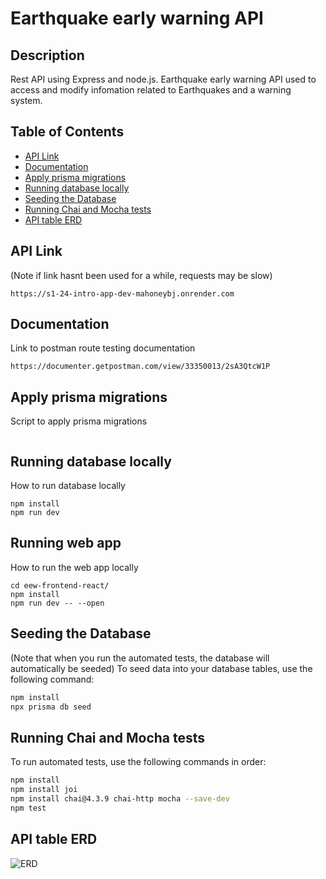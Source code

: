 # Earthquake early warning API

## Description
Rest API using Express and node.js. Earthquake early warning API used to access and modify infomation related to Earthquakes and a warning system.

## Table of Contents
- [API Link](#api-link)
- [Documentation](#documentation)
- [Apply prisma migrations](#apply-prisma-migrations)
- [Running database locally](#running-database-locally)
- [Seeding the Database](#seeding-the-database)
- [Running Chai and Mocha tests](#running-chai-and-mocha-tests)
- [API table ERD](#api-table-erd)

## API Link
(Note if link hasnt been used for a while, requests may be slow)
```
https://s1-24-intro-app-dev-mahoneybj.onrender.com
```

## Documentation
Link to postman route testing documentation
```
https://documenter.getpostman.com/view/33350013/2sA3QtcW1P
```
## Apply prisma migrations
Script to apply prisma migrations
```

```

## Running database locally
How to run database locally
```
npm install
npm run dev
```

## Running web app
How to run the web app locally
```
cd eew-frontend-react/
npm install
npm run dev -- --open
```

## Seeding the Database
(Note that when you run the automated tests, the database will automatically be seeded) 
To seed data into your database tables, use the following command:
```bash
npm install
npx prisma db seed
```

## Running Chai and Mocha tests
To run automated tests, use the following commands in order:
```bash
npm install
npm install joi
npm install chai@4.3.9 chai-http mocha --save-dev
npm test
```

## API table ERD
![ERD](https://github.com/otago-polytechnic-bit-courses/s1-24-intro-app-dev-mahoneybj/assets/65274137/158f93e5-1acc-4dc8-9ca2-ebeec13af113)
